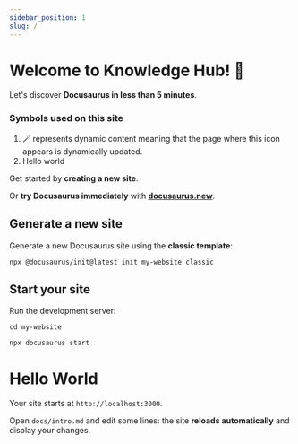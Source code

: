 ```yaml
---
sidebar_position: 1
slug: /
---
```

# Welcome to Knowledge Hub! 👋

<!-- import Test from "./test"; -->

Let's discover **Docusaurus in less than 5 minutes**.

### Symbols used on this site
1. 🪄 represents dynamic content meaning that the page where this icon appears is dynamically updated.
1. Hello world

Get started by **creating a new site**.

Or **try Docusaurus immediately** with **[docusaurus.new](https://docusaurus.new)**.

## Generate a new site

Generate a new Docusaurus site using the **classic template**:

```shell
npx @docusaurus/init@latest init my-website classic
```

## Start your site

Run the development server:

```shell
cd my-website

npx docusaurus start
```

<h1>Hello World</h1>

<Test />

Your site starts at `http://localhost:3000`.

Open `docs/intro.md` and edit some lines: the site **reloads automatically** and display your changes.
